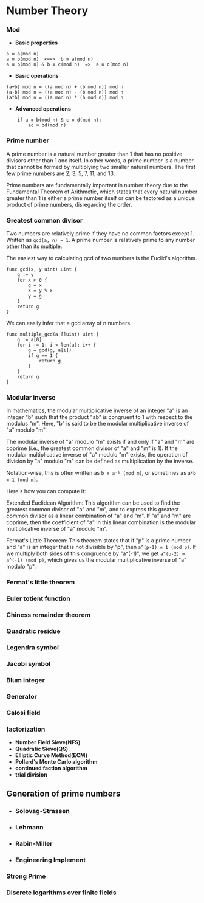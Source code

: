 # Number Theory

### Mod
- **Basic properties**
```
a ≡ a(mod n)
a ≡ b(mod n)  <==>  b ≡ a(mod n)
a ≡ b(mod n) & b ≡ c(mod n)  =>  a ≡ c(mod n) 
```

- **Basic operations**
```
(a+b) mod n = ((a mod n) + (b mod n)) mod n
(a-b) mod n = ((a mod n) - (b mod n)) mod n
(a*b) mod n = ((a mod n) * (b mod n)) mod n
```

- **Advanced operations**
```
    if a ≡ b(mod n) & c ≡ d(mod n):
        ac ≡ bd(mod n)
```


### Prime number

A prime number is a natural number greater than 1 that has no positive divisors other than 1 and itself. In other words, a prime number is a number that cannot be formed by multiplying two smaller natural numbers. The first few prime numbers are 2, 3, 5, 7, 11, and 13.

Prime numbers are fundamentally important in number theory due to the Fundamental Theorem of Arithmetic, which states that every natural number greater than 1 is either a prime number itself or can be factored as a unique product of prime numbers, disregarding the order.

### Greatest common divisor

Two numbers are relatively prime if they have no common factors except 1. Written as ```gcd(a, n) = 1```.
A prime number is relatively prime to any number other than its multiple.

The easiest way to calculating gcd of two numbers is the Euclid's algorithm.

```
func gcd(x, y uint) uint {
	g := y
	for x > 0 {
		g = x
		x = y % x
		y = g
	}
	return g
}
```

We can easily infer that a gcd array of n numbers.
```
func multiple_gcd(a []uint) uint {
	g := a[0]
	for i := 1; i < len(a); i++ {
		g = gcd(g, a[i])
		if g == 1 {
			return g
		}
	}
	return g
}
```

### Modular inverse

In mathematics, the modular multiplicative inverse of an integer "a" is an integer "b" such that the product "ab" is congruent to 1 with respect to the modulus "m". Here, "b" is said to be the modular multiplicative inverse of "a" modulo "m".

The modular inverse of "a" modulo "m" exists if and only if "a" and "m" are coprime (i.e., the greatest common divisor of "a" and "m" is 1). If the modular multiplicative inverse of "a" modulo "m" exists, the operation of division by "a" modulo "m" can be defined as multiplication by the inverse.

Notation-wise, this is often written as ```b ≡ a⁻¹ (mod m)```, or sometimes as ```a*b ≡ 1 (mod m)```.

Here's how you can compute it:

Extended Euclidean Algorithm: This algorithm can be used to find the greatest common divisor of "a" and "m", and to express this greatest common divisor as a linear combination of "a" and "m". If "a" and "m" are coprime, then the coefficient of "a" in this linear combination is the modular multiplicative inverse of "a" modulo "m".

Fermat's Little Theorem: This theorem states that if "p" is a prime number and "a" is an integer that is not divisible by "p", then ```a^(p-1) ≡ 1 (mod p)```. If we multiply both sides of this congruence by "a^(-1)", we get ```a^(p-2) ≡ a^(-1) (mod p)```, which gives us the modular multiplicative inverse of "a" modulo "p".

### Fermat's little theorem

### Euler totient function

### Chiness remainder theorem

### Quadratic residue

### Legendra symbol

### Jacobi symbol

### Blum integer

### Generator

### Galosi field

### factorization
- **Number Field Sieve(NFS)**
- **Quadratic Sieve(QS)**
- **Elliptic Curve Method(ECM)**
- **Pollard's Monte Carlo algorithm**
- **continued faction algorithm**
- **trial division**

## Generation of prime numbers

- ### Solovag-Strassen
- ### Lehmann
- ### Rabin-Miller
- ### Engineering Implement

### Strong Prime

### Discrete logarithms over finite fields
